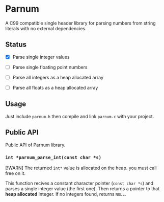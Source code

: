 # Parnum

A C99 compatible single header library for parsing numbers from string literals with no external dependencies.


## Status

- [x] Parse single integer values
- [ ] Parse single floating point numbers
- [ ] Parse all integers as a heap allocated array
- [ ] Parse all floats as a heap allocated array


## Usage
Just include `parnum.h` then compile and link `parnum.c` with your project.


## Public API
Public API of Parnum library.

### `int *parnum_parse_int(const char *s)`

[!WARN] The returned `int*` value is allocated on the heap. you must call free on it.

This function recives a constant character pointer (`const char *s`) and parses a single integer value (the first one).
Then returns a pointer to that **heap allocated** integer. If no integers found, returns `NULL`.
